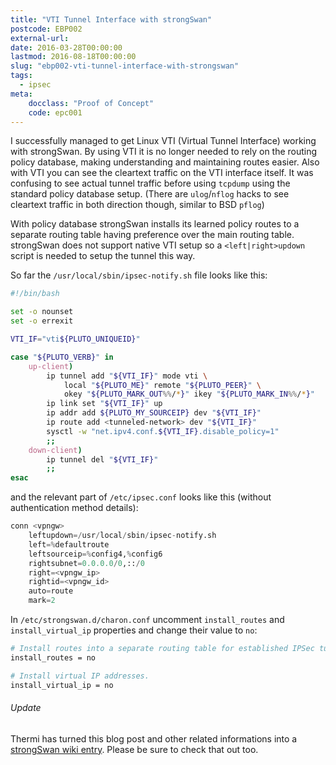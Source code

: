 ```yaml
---
title: "VTI Tunnel Interface with strongSwan"
postcode: EBP002
external-url:
date: 2016-03-28T00:00:00
lastmod: 2016-08-18T00:00:00
slug: "ebp002-vti-tunnel-interface-with-strongswan"
tags: 
  - ipsec
meta:
    docclass: "Proof of Concept"
    code: epc001
---
```


I successfully managed to get Linux VTI (Virtual Tunnel Interface) working with strongSwan. By using VTI it is no longer needed to rely on the routing policy database, making understanding and maintaining routes easier. Also with VTI you can see the cleartext traffic on the VTI interface itself. It was confusing to see actual tunnel traffic before using `tcpdump` using the standard policy database setup. (There are `ulog`/`nflog` hacks to see cleartext traffic in both direction though, similar to BSD `pflog`)

<!--more-->

With policy database strongSwan installs its learned policy routes to a separate routing table having preference over the main routing table. strongSwan does not support native VTI setup so a `<left|right>updown` script is needed to setup the tunnel this way.

So far the `/usr/local/sbin/ipsec-notify.sh` file looks like this:

```sh
#!/bin/bash

set -o nounset
set -o errexit

VTI_IF="vti${PLUTO_UNIQUEID}"

case "${PLUTO_VERB}" in
    up-client)
        ip tunnel add "${VTI_IF}" mode vti \
			local "${PLUTO_ME}" remote "${PLUTO_PEER}" \
            okey "${PLUTO_MARK_OUT%%/*}" ikey "${PLUTO_MARK_IN%%/*}"
        ip link set "${VTI_IF}" up
        ip addr add ${PLUTO_MY_SOURCEIP} dev "${VTI_IF}"
        ip route add <tunneled-network> dev "${VTI_IF}"
        sysctl -w "net.ipv4.conf.${VTI_IF}.disable_policy=1"
        ;;
    down-client)
        ip tunnel del "${VTI_IF}"
        ;;
esac

```

and the relevant part of `/etc/ipsec.conf` looks like this (without authentication method details):

```python
conn <vpngw>
    leftupdown=/usr/local/sbin/ipsec-notify.sh
    left=%defaultroute
    leftsourceip=%config4,%config6
    rightsubnet=0.0.0.0/0,::/0
    right=<vpngw_ip>
    rightid=<vpngw_id>
    auto=route
    mark=2

```

In `/etc/strongswan.d/charon.conf` uncomment `install_routes` and `install_virtual_ip` properties and change their value to `no`:

```sh
# Install routes into a separate routing table for established IPSec tunnels.
install_routes = no

# Install virtual IP addresses.
install_virtual_ip = no

```

###### Update

Thermi has turned this blog post and other related informations into a [strongSwan wiki entry](https://wiki.strongswan.org/projects/strongswan/wiki/RouteBasedVPN). Please be sure to check that out too.
